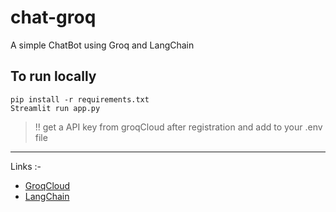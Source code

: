 # chat-groq
A simple ChatBot using Groq and LangChain

## To run locally 
```
pip install -r requirements.txt
Streamlit run app.py
```
> !! get a API key from groqCloud after registration and add to your .env file
---
Links :- 
* [GroqCloud](https://console.groq.com/)
* [LangChain](https://python.langchain.com/docs/get_started/introduction/) 
